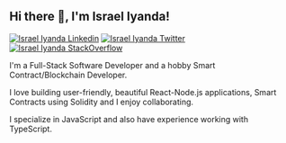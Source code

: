  <h2> Hi there 👋, I'm Israel Iyanda! </h2>
    
[![Israel Iyanda Linkedin](https://img.shields.io/badge/LinkedIn-0077B5?style=for-the-badge&logo=linkedin&logoColor=white)](https://www.linkedin.com/in/israel-iyanda-8aab8a17b)
[![Israel Iyanda Twitter](https://img.shields.io/badge/Twitter-1DA1F2?style=for-the-badge&logo=twitter&logoColor=white)](https://twitter.com/israeltheminer)
[![Israel Iyanda StackOverflow](https://img.shields.io/badge/StackOverflow-F48024?style=for-the-badge&logo=stackoverflow&logoColor=white)](https://stackoverflow.com/users/18093667/israeltheminer)
<!-- This is using base64 encoded image. If you have a small image, you can upload the base64 version of it :D https://www.base64-image.de/ -->

I'm a Full-Stack Software Developer and a hobby Smart Contract/Blockchain Developer.

I love building user-friendly, beautiful React-Node.js applications, Smart Contracts using Solidity and I enjoy collaborating.

I specialize in JavaScript and also have experience working with TypeScript.
